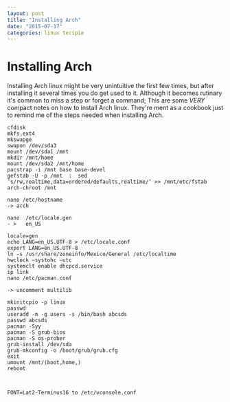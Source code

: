 ```yaml
---
layout: post
title: "Installing Arch"
date: "2015-07-17"
categories: linux tecipie
---
```

# Installing Arch
Installing Arch linux might be very unintuitive the first few times, but after installing it several times you do get used to it. Although it becomes rutinary it's common to miss a step or forget a command; This are some *VERY* compact notes on how to install Arch linux. They're ment as a cookbook just to remind me of the steps needed when installing Arch.
```
cfdisk
mkfs.ext4
mkswapge
swapon /dev/sda3
mount /dev/sda1 /mnt
mkdir /mnt/home
mount /dev/sda2 /mnt/home
pacstrap -i /mnt base base-devel
gefstab -U -p /mnt  :  sed ’s/rw,realtime,data=ordered/defaults,realtime/‘ >> /mnt/etc/fstab
arch-chroot /mnt

nano /etc/hostname
-> arch

nano  /etc/locale.gen
- >   en_US

locale=gen
echo LANG=en_US.UTF-8 > /etc/locale.conf
export LANG=en_US.UTF-8
ln -s /usr/share/zoneinfo/Mexico/General /etc/localtime
hwclock —systohc —utc
systemclt enable dhcpcd.service
ip link
nano /etc/pacman.conf

-> uncomment multilib

mkinitcpio -p linux
passwd
useradd -m -g users -s /bin/bash abcsds
passwd abcsds
pacman -Syy
pacman -S grub-bios
pacman -S os-prober
grub-install /dev/sda
grub-mkconfig -o /boot/grub/grub.cfg
exit
umount /mnt/(boot,home,)
reboot



FONT=Lat2-Terminus16 to /etc/vconsole.conf
```
